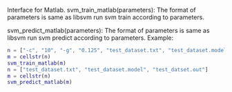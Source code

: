 Interface for Matlab.
svm_train_matlab(parameters): The format of parameters is same as libsvm
	run svm train according to parameters.

svm_predict_matlab(parameters): The format of parameters is same as libsvm
	run svm predict according to parameters.
Example:
```matlab
n = ["-c", "10", "-g", "0.125", "test_dataset.txt", "test_dataset.model"]
m = cellstr(n)
svm_train_matlab(m)
n = ["test_dataset.txt", "test_dataset.model", "test_datset.out"]
m = cellstr(n)
svm_predict_matlab(m)
```
